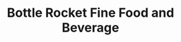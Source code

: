 ---
layout: place
title: "Bottle Rocket Fine Food and Beverage"
permalink: /georgia/atlanta/bottle-rocket-fine-food-and-beverage.html
stateAbbr: GA
stateName: Georgia
cityName: Atlanta
seo:
  name: "Bottle Rocket Fine Food and Beverage"
  type: Restaurant
  links: http://www.bottlerocketatl.com/
description: "Trendy hangout offering sushi & Japanese-American–fusion dishes, plus creative cocktails. Looking for sushi in Atlanta, Georgia? Check out Bottle Rocket Fine..."
place_id: ChIJJQEcinkD9YgRw46X2vrQ7rA
photos:
  - name: >-
      places/ChIJJQEcinkD9YgRw46X2vrQ7rA/photos/AeeoHcLnF7fSIrMHihdQS8RnlF-5S2aXE32FwIaFc8j2PbqDCXOT09v0C22_vsQimqGFnWp70ZJ6mhrdVhp_vqbLtPqg4-1Negr7w41x-l5LQntlQp_sRWl0a_PUf0AQxkDvA5jvxXhMPObDv6Cf8iAuKj880SR6ObvJULY9UGpEnNlhJXDTAfTsjiKsRHZPafJZXXBgNzhrQDV9h168Y6iIUrJTFStfv6OkOq9vfCefCnfJSL7XIdwdtTSnzLpS80zBO_1_Jzyu9lp9PSvZAsSsiVM1EDaM4EN8gcrxxK2IqCAk7w
    widthPx: 1020
    heightPx: 400
    authorAttributions:
      - displayName: Bottle Rocket Fine Food and Beverage
        uri: https://maps.google.com/maps/contrib/117034873783845675454
        photoUri: >-
          https://lh3.googleusercontent.com/a-/ALV-UjXAjka7Nt_IxwKB8XH_gmD_oLB_IQUOf9TiAr8s2oUQv2HwIxI=s100-p-k-no-mo
    flagContentUri: >-
      https://www.google.com/local/imagery/report/?cb_client=maps_api_places.places_api&image_key=!1e10!2sAF1QipMP1shBbB2aU8DgwDUK_WTHeK14NiY9xFaLMroD&hl=en-US
    googleMapsUri: >-
      https://www.google.com/maps/place//data=!3m4!1e2!3m2!1sAF1QipMP1shBbB2aU8DgwDUK_WTHeK14NiY9xFaLMroD!2e10!4m2!3m1!1s0x88f503798a1c0125:0xb0eed0fada978ec3
  - name: >-
      places/ChIJJQEcinkD9YgRw46X2vrQ7rA/photos/AeeoHcIInXtjdu0NjV7IVnAr3gzt1W53eKU_iLFpUU1lUjUsHPXEWzCFrtrOcYbkc7wpO045_BG9kARhI9YWVd9Z7M_-drvSWaOQlePJv1FC02ZZY6-JVMYZHJ0si6ohONM5TWqomATdIqdmYRZ5G2M6YJ3tiwKFN9MIuMlubmBwYSwy5aDoWttORlWtHcPbk_LRhttU4IYgK8XEshsRcuRS4WGWuiDkm-YpM46knVmnlmVmm-LdBat4YfCpRG72K0Cxr6p9VaQzujgdA6iwm_x73VnYKiAfcKGYhE3AKXS3O-uNwQ
    widthPx: 1152
    heightPx: 2048
    authorAttributions:
      - displayName: Bottle Rocket Fine Food and Beverage
        uri: https://maps.google.com/maps/contrib/117034873783845675454
        photoUri: >-
          https://lh3.googleusercontent.com/a-/ALV-UjXAjka7Nt_IxwKB8XH_gmD_oLB_IQUOf9TiAr8s2oUQv2HwIxI=s100-p-k-no-mo
    flagContentUri: >-
      https://www.google.com/local/imagery/report/?cb_client=maps_api_places.places_api&image_key=!1e10!2sAF1QipNI2fSFeTcjW46KOioRfnsfcLJKNNxR51a_2Xzw&hl=en-US
    googleMapsUri: >-
      https://www.google.com/maps/place//data=!3m4!1e2!3m2!1sAF1QipNI2fSFeTcjW46KOioRfnsfcLJKNNxR51a_2Xzw!2e10!4m2!3m1!1s0x88f503798a1c0125:0xb0eed0fada978ec3
  - name: >-
      places/ChIJJQEcinkD9YgRw46X2vrQ7rA/photos/AeeoHcISelD5Jh2j1uREVqLuj67nFqT0yEhmJyoX7m7bkWlJXfDL2vBJmNodRgJ6gCuTbbBIqUU8fWx9pjg6PXTujcqSvNie0xbA8zmw_czAg2OR6XYzUDj5UEflUVG3ABt1NFLVnMAK13mL8hYs4swkErPYp87ZVKz-GslG_nLV5CdwAzzlForHVULt1GI0HZJyhktaX6E_13Mb3hWde7kNXdeeif_mQj3toIJnr9xwA6pNndNK4ly4c5DZEP9x5NT2lZZEuY1eqfDCN7En3NcxvcET4zB3Bl32QcuSK4OYC5CdA-rhw8k4r1YmnUzEGVP4o7exEjpsodYzII5hcjYytjLSEQ0ywg0QQuZ1yJq9fz2lsfvtLXFBbiF2gUVHeAgydP2IpN1x7PS-sMCdcib5JSYO9ENNRSr3sBF_l2rR6Nrfgw
    widthPx: 4624
    heightPx: 3468
    authorAttributions:
      - displayName: Cole Podany
        uri: https://maps.google.com/maps/contrib/115414921715434642306
        photoUri: >-
          https://lh3.googleusercontent.com/a-/ALV-UjUzMhsexBsRpe69QBEUgKqQLsB1_c--4yGV1LFfpR84on6V1b4G=s100-p-k-no-mo
    flagContentUri: >-
      https://www.google.com/local/imagery/report/?cb_client=maps_api_places.places_api&image_key=!1e10!2sCIHM0ogKEICAgIDdoubnOg&hl=en-US
    googleMapsUri: >-
      https://www.google.com/maps/place//data=!3m4!1e2!3m2!1sCIHM0ogKEICAgIDdoubnOg!2e10!4m2!3m1!1s0x88f503798a1c0125:0xb0eed0fada978ec3
  - name: >-
      places/ChIJJQEcinkD9YgRw46X2vrQ7rA/photos/AeeoHcKu14f7IsoARs67PUHyFpPGVO48lfFpxmmUGhNXcRb3w87IiGVPRTJGIfcDW8UIvbJB5mTr0Sg-EJmDNWcCHwpiqfxwXLe6bPHdJCK-5axsAtpu7eWI5KtWWqlq0gKFL0dJ0GYC_Glw4EJgcFAW4pf_6iIfrE3YpAwlHV4kQ2HXoAMojnA8Qn1eNxh1IzkIOZH-CA9sanij6oN-y48urz87wVIHy4ziUWIdD2mSDoSE0CICSwoKUdaVvHyZPMRy2uEsSXX_zbPlbbTvHc8YSqO7d1p8vRynjZ1YzKOWGChk-7ynw_Hap5wThOIKIN7hRVx1mBWTtYWO4WiobFg4jW-YD6DRCAUri_3RJk7ya6J-pb_hmRXr_j5ZrUVKs5BCcagctQU_cKahoJJHa5wA5YMJjXD7XRcS5zBq2NkYEo8
    widthPx: 3455
    heightPx: 2592
    authorAttributions:
      - displayName: Kerith Powell
        uri: https://maps.google.com/maps/contrib/103781910666859513258
        photoUri: >-
          https://lh3.googleusercontent.com/a-/ALV-UjXx7iD7CgxlS1Kaz_7oz-k7lZP_RIKtrTVICfu8u2buhGxIkGwGPQ=s100-p-k-no-mo
    flagContentUri: >-
      https://www.google.com/local/imagery/report/?cb_client=maps_api_places.places_api&image_key=!1e10!2sCIHM0ogKEICAgIDTu7Lleg&hl=en-US
    googleMapsUri: >-
      https://www.google.com/maps/place//data=!3m4!1e2!3m2!1sCIHM0ogKEICAgIDTu7Lleg!2e10!4m2!3m1!1s0x88f503798a1c0125:0xb0eed0fada978ec3
  - name: >-
      places/ChIJJQEcinkD9YgRw46X2vrQ7rA/photos/AeeoHcKE7Cu64lDXKJJgxsuarsTtsK2YDGD5mqD8BHmIRzyW3OQVP5II25uWsaMlnju3V3zaxz8fFrhCFtVxT5T0-F_gd9tihn7lliSOaRE9qgpolS8v04_i_K-vV49eMEofOB__d_kaCps3xfDArptFVlXz4j8X5gYMI8gY7NtRzfyZs3NejZMcCHA_64EuXCh6rmkQei1YWmXa_XLSymkwGACb8_XiSiylrGUpgWakAav_qorVmAan74w7iV3WJdSRsPnEojn6HfpcxRstppZxuy6C9F2FDLJ2-T67DnA-gAugZKg7sLtvbqXgonduD73aY-XF2UCMyb2a1WQoUC4yBvjyIfnXDy7uRJOItydwE6wPHLHJFip5BvwmsQPZg3YSpgEfXCIwN4h_-BWQuR_Z9x84n8hXpNBCCD7-Z7DhA7wKtQ
    widthPx: 3594
    heightPx: 3024
    authorAttributions:
      - displayName: Leia Ali
        uri: https://maps.google.com/maps/contrib/108303612018107847119
        photoUri: >-
          https://lh3.googleusercontent.com/a-/ALV-UjX8zDiGA_4oTkTu1G-AgcMQsUChLACbP0Hbmt5SBozsFis_SbPapg=s100-p-k-no-mo
    flagContentUri: >-
      https://www.google.com/local/imagery/report/?cb_client=maps_api_places.places_api&image_key=!1e10!2sCIHM0ogKEICAgICjhdSlbQ&hl=en-US
    googleMapsUri: >-
      https://www.google.com/maps/place//data=!3m4!1e2!3m2!1sCIHM0ogKEICAgICjhdSlbQ!2e10!4m2!3m1!1s0x88f503798a1c0125:0xb0eed0fada978ec3
  - name: >-
      places/ChIJJQEcinkD9YgRw46X2vrQ7rA/photos/AeeoHcLEWno5d02Wixq19MWlWPq-TJvvlKrO0IeMLI2yHXphVxAQ64VdwiaJCHgoH-mwcZKSVIyJ8tQ8i1MP-xe3phGLdrZ48N-t32IO0TUdQ0fxPNOX-8FA_VaEUXGck2_zgrzBOjXxs3NHKSI2JORsh8zTq7dlJh6RpjLC0ZoiemOqq9ZklUsDUPIK_2j80lYrpYAauoqwi2K0Pn8mFUffZy7ANWOii-7orexRwX2aioWssUKC1OWRBYTXBjUjFuoaYWe-jlOOpoLoscCTUmdNl1fX7RAhCeucqaTb1P63JzLKTPJYs3J5VYec5fsR0v4QU55otxvXH8joZDmCZZpxiRi0CWHgQoKOb66nRVoW8nl7Bo2E71-eJYg7hHn-4L2aOPeYO0kFDHLGevWOQ9JBvfvXUp-XoO5Skp6SKGQ5eZAV0xfA
    widthPx: 1944
    heightPx: 2592
    authorAttributions:
      - displayName: Crisco Luv
        uri: https://maps.google.com/maps/contrib/104274461719042064576
        photoUri: >-
          https://lh3.googleusercontent.com/a-/ALV-UjWiC1A3Xj1PB5CtQ3_08eanAM49Yu-4eokd41GnIfzcFyABNjXBzQ=s100-p-k-no-mo
    flagContentUri: >-
      https://www.google.com/local/imagery/report/?cb_client=maps_api_places.places_api&image_key=!1e10!2sCIHM0ogKEICAgICL3fvC0gE&hl=en-US
    googleMapsUri: >-
      https://www.google.com/maps/place//data=!3m4!1e2!3m2!1sCIHM0ogKEICAgICL3fvC0gE!2e10!4m2!3m1!1s0x88f503798a1c0125:0xb0eed0fada978ec3
  - name: >-
      places/ChIJJQEcinkD9YgRw46X2vrQ7rA/photos/AeeoHcLaqr7T7E2NAGyhBz0olRSsERwZ_M2V9xd-_DNiZ3ANmuNm2oQHX1Q3FeRze-5DYCdDuo4XtvMXtP4PPuiFiPJkkG-TA5FHHOY3zLwIFSzIEjWJLZtOLAWfoXGwGoa_mkcX6fAGXkJ7KVmndDd_qkn1HxLH8p58vBrQ7r7dSITTD7NiFaZjArdeit8b8YzGiQhn0a9sMY6nDbeuYQU8EHUUz_ip6FaF-T-ZmwfA9FSnHfwZ7PkyGfLiqam9uM1gzqLjQQk72cmFkROcyeufREQXRNX_OcgTkE-VOumBxYqi0XJl-AAReMXPMWmifod3f4VOP7NM48x6ntcr7XR8gCsDiKO0WlzwzAT9nqviK9xqZn2Ku8dFuWveIZwvA-4PB50Tjmif5yXqXuj9yTvDg1aBV4NcACvAEN9LfeCFmPY
    widthPx: 3149
    heightPx: 4800
    authorAttributions:
      - displayName: Will Stone
        uri: https://maps.google.com/maps/contrib/101218708163776257492
        photoUri: >-
          https://lh3.googleusercontent.com/a-/ALV-UjWfakaFx1hOeq4-y7wTKJV2xBUMdvvBWYwbVOPE-syySthegKWF=s100-p-k-no-mo
    flagContentUri: >-
      https://www.google.com/local/imagery/report/?cb_client=maps_api_places.places_api&image_key=!1e10!2sCIHM0ogKEICAgICztvKISA&hl=en-US
    googleMapsUri: >-
      https://www.google.com/maps/place//data=!3m4!1e2!3m2!1sCIHM0ogKEICAgICztvKISA!2e10!4m2!3m1!1s0x88f503798a1c0125:0xb0eed0fada978ec3
  - name: >-
      places/ChIJJQEcinkD9YgRw46X2vrQ7rA/photos/AeeoHcKLGscAajGPPQ6tqYVbF_H3IiwwQ-dhZ53YCCo_9eKyj9QXfjsYQmFeGOJFkVTB3xHeX0rMzLRJSHs2lAQj9-P98VVwLNE0RiuIlHNx-alJ1dgKjVzRmCoEX6aOgwKX4j9VvCB06lzd1cHiMO3Aze-5K-1Rmq9lcTUo0yN-keWkZPGIexl4-bewn93zZ0GqORHfqqm7edarnqDXeLFIUzx3oO7zJcTH7SNF7OkW3oxa5qAnqvZlQQqjkiqyPrgjgvQmVKgKbX3uhyhBNOc1Oyz1Jc_BxQkTZHHmmj3I53mcc0KIYrOIiDgJiqhaCNrDZwagp-i2o5V8dAsZ_BnguydRSvscn7joTxLCbiHM05kRXLsnDHjI7izYHqeATwKhl37rxgjQLUnnT06fwFTEq9Haik90BEGbJn85HJXO2gtkBsY
    widthPx: 3072
    heightPx: 4080
    authorAttributions:
      - displayName: Teddy Sanchez
        uri: https://maps.google.com/maps/contrib/102825272874342154326
        photoUri: >-
          https://lh3.googleusercontent.com/a-/ALV-UjWaenjA5BNFwquwVRGMrfDazdFyWomS32TS938pZEzxX9bZlNDqmg=s100-p-k-no-mo
    flagContentUri: >-
      https://www.google.com/local/imagery/report/?cb_client=maps_api_places.places_api&image_key=!1e10!2sCIHM0ogKEICAgICxjP65twE&hl=en-US
    googleMapsUri: >-
      https://www.google.com/maps/place//data=!3m4!1e2!3m2!1sCIHM0ogKEICAgICxjP65twE!2e10!4m2!3m1!1s0x88f503798a1c0125:0xb0eed0fada978ec3
  - name: >-
      places/ChIJJQEcinkD9YgRw46X2vrQ7rA/photos/AeeoHcJ20FwEX2F35dV3zs8XHADJAt3MLV1J7hZBm5RcbjpophaQ6N1TIFlk7t0QeKNtEdeNiSXSlhfdXfuLl2O-gm0DCtNlA8k_6l882FVcqUR-TOsjNWmMOQ-vNV0JPwgsY7PkCk3Z12s2bLJZfgiW2Hyp9-5RqhParSmcPeCdbqhLye5WgtMO_sMugbfJp7XAmfjZIUwdtCU-TfrPifOFAAeYeTW6wN6AD4P4Q7pRfa2P1pFEn0phWVwSXeIDqz7nhk3yB9z5ePtuwsJAtTuOWmhcAtYkMfpqdF5ZfZGFgLfGT5HDaQYsj4DZWKqg1cf7ubdndaU8KTCiQ_0zVbhJmkI2vxAs4TMY49k6qN7Y07SHluuZ7HMbs8mURlw2rGaIZ-WTRhERLzEU7mnxPsfsxQYvXSEkoFXzq5dELRKAhKKF4g
    widthPx: 3024
    heightPx: 4032
    authorAttributions:
      - displayName: Elijah Israel-Watkins
        uri: https://maps.google.com/maps/contrib/115969361963101337378
        photoUri: >-
          https://lh3.googleusercontent.com/a-/ALV-UjWsaxlJEvmhDjqtKTkQM0mB3dxIk_PpUE8XCQXeIsAr_YuCYtzv0g=s100-p-k-no-mo
    flagContentUri: >-
      https://www.google.com/local/imagery/report/?cb_client=maps_api_places.places_api&image_key=!1e10!2sCIHM0ogKEICAgIC4hrLuNA&hl=en-US
    googleMapsUri: >-
      https://www.google.com/maps/place//data=!3m4!1e2!3m2!1sCIHM0ogKEICAgIC4hrLuNA!2e10!4m2!3m1!1s0x88f503798a1c0125:0xb0eed0fada978ec3
  - name: >-
      places/ChIJJQEcinkD9YgRw46X2vrQ7rA/photos/AeeoHcKN8gBoIDsTlzEqwkkzn7IPlCYcG0fv8qJOuu25mBYpCqjM3yIEPZxeAQHEnBHEQ7UA3ZZQeK-cCSjnAa5G2jDH1tQJS4Cc4Y8ofyupXjlR-co12O9xj_h39Vz6QlU9wi4sI4w4WqQ0-o8QbOADNCqO50_bA6FgPym3jQmGFou8JGngHZ5tyUBiX-CMutiekGKXncePhG2Jx4S87LLOuDxl3MFryD3y5TNldOURrtfRAeclQhB-C-2i9RlQdlGzeN97brzIWoypdlQgJE_7Ugl6yi8_eBdWFj0iPySMMPD5INneScImnEjuzOO1e0PLmmTAADsYxrCe8mNxI48PWhq69Ch7qgS794vtegyiG6QUwOyouSzjifEBsHDsdWU0wTAYtYzUd787BZXkQm8dFbQGJrwu4RPdRSR6O6JbzC4
    widthPx: 3024
    heightPx: 4032
    authorAttributions:
      - displayName: Flathead Mike
        uri: https://maps.google.com/maps/contrib/103506432724286831796
        photoUri: >-
          https://lh3.googleusercontent.com/a-/ALV-UjU0Cyple4fYbJc31oE2reqh1FN7OeUCufbE9_vszmGD2MJyH0gD7A=s100-p-k-no-mo
    flagContentUri: >-
      https://www.google.com/local/imagery/report/?cb_client=maps_api_places.places_api&image_key=!1e10!2sCIHM0ogKEICAgICeqvmycA&hl=en-US
    googleMapsUri: >-
      https://www.google.com/maps/place//data=!3m4!1e2!3m2!1sCIHM0ogKEICAgICeqvmycA!2e10!4m2!3m1!1s0x88f503798a1c0125:0xb0eed0fada978ec3
address: 180 Walker St SW, Atlanta, GA 30313, USA
street: 180 Walker St SW
city: Atlanta
state: GA
zip: '30313'
country: USA
neighborhood: Downtown Atlanta
latitude: '33.749531'
longitude: '-84.400797'
accessibility_options:
  wheelchairAccessibleParking: true
  wheelchairAccessibleEntrance: true
  wheelchairAccessibleRestroom: true
  wheelchairAccessibleSeating: true
business_status: OPERATIONAL
name: Bottle Rocket Fine Food and Beverage
google_maps_links:
  directionsUri: >-
    https://www.google.com/maps/dir//''/data=!4m7!4m6!1m1!4e2!1m2!1m1!1s0x88f503798a1c0125:0xb0eed0fada978ec3!3e0
  placeUri: https://maps.google.com/?cid=12749357370960219843
  writeAReviewUri: >-
    https://www.google.com/maps/place//data=!4m3!3m2!1s0x88f503798a1c0125:0xb0eed0fada978ec3!12e1
  reviewsUri: >-
    https://www.google.com/maps/place//data=!4m4!3m3!1s0x88f503798a1c0125:0xb0eed0fada978ec3!9m1!1b1
  photosUri: >-
    https://www.google.com/maps/place//data=!4m3!3m2!1s0x88f503798a1c0125:0xb0eed0fada978ec3!10e5
primary_type: Sushi Restaurant
opening_hours:
  regular: null
  current: null
secondary_opening_hours:
  regular:
    weekdayDescriptions: null
    type: null
  current:
    weekdayDescriptions: null
    type: null
phone: (404) 574-5680
price_level: PRICE_LEVEL_MODERATE
price_range: null
rating: '4.5'
rating_count: 389
website: http://www.bottlerocketatl.com/
reviews:
  - name: >-
      places/ChIJJQEcinkD9YgRw46X2vrQ7rA/reviews/ChZDSUhNMG9nS0VJQ0FnTUN3cGR1aUlREAE
    relativePublishTimeDescription: 3 weeks ago
    rating: 5
    text:
      text: >-
        We decided to walk from Hard Rock Hotel and this place looked quaint and
        fun. We were greeted by Kia and then we stayed for the entire evening.
        The food was good, the drinks were delish (loved lucky Buddha
        beer-recommended by a local), and absolutely enjoyed the neighborhood
        vibe. Kia was perfect and friendly! Stop by this place to grab a bite to
        eat and meet some great people! ❤️
      languageCode: en
    originalText:
      text: >-
        We decided to walk from Hard Rock Hotel and this place looked quaint and
        fun. We were greeted by Kia and then we stayed for the entire evening.
        The food was good, the drinks were delish (loved lucky Buddha
        beer-recommended by a local), and absolutely enjoyed the neighborhood
        vibe. Kia was perfect and friendly! Stop by this place to grab a bite to
        eat and meet some great people! ❤️
      languageCode: en
    authorAttribution:
      displayName: Heather Hays
      uri: https://www.google.com/maps/contrib/116360508997491257968/reviews
      photoUri: >-
        https://lh3.googleusercontent.com/a/ACg8ocKkC5v7OQxpV8i39tKDsxFE4o7zYzVat-9u2IXWKZ08mcEoYQ=s128-c0x00000000-cc-rp-mo
    publishTime: '2025-03-20T04:44:57.743353Z'
    flagContentUri: >-
      https://www.google.com/local/review/rap/report?postId=ChZDSUhNMG9nS0VJQ0FnTUN3cGR1aUlREAE&d=17924085&t=1
    googleMapsUri: >-
      https://www.google.com/maps/reviews/data=!4m6!14m5!1m4!2m3!1sChZDSUhNMG9nS0VJQ0FnTUN3cGR1aUlREAE!2m1!1s0x88f503798a1c0125:0xb0eed0fada978ec3
  - name: >-
      places/ChIJJQEcinkD9YgRw46X2vrQ7rA/reviews/ChZDSUhNMG9nS0VJQ0FnTURnbHJpdE5REAE
    relativePublishTimeDescription: a month ago
    rating: 1
    text:
      text: >-
        The food was cool. I enjoyed my bubble gum sushi roll and sprite. But
        the server/bartender that boasts about being there from Saturday to
        Tuesday, was so rude to my friend and I. As soon as we sat down, we were
        rushed to select an item, followed by very clear body language that
        indicated annoyance and/or agitation. It was odd because the
        server/bartender was so pleasant to every other customer. Just not two
        black women at the bar. If you want to spend money on parking, food, and
        unnecessarily cold service - this is the place to be. 0 out of 10. Never
        again.
      languageCode: en
    originalText:
      text: >-
        The food was cool. I enjoyed my bubble gum sushi roll and sprite. But
        the server/bartender that boasts about being there from Saturday to
        Tuesday, was so rude to my friend and I. As soon as we sat down, we were
        rushed to select an item, followed by very clear body language that
        indicated annoyance and/or agitation. It was odd because the
        server/bartender was so pleasant to every other customer. Just not two
        black women at the bar. If you want to spend money on parking, food, and
        unnecessarily cold service - this is the place to be. 0 out of 10. Never
        again.
      languageCode: en
    authorAttribution:
      displayName: Alissa
      uri: https://www.google.com/maps/contrib/106580522527704617860/reviews
      photoUri: >-
        https://lh3.googleusercontent.com/a/ACg8ocJJnnfZogOMOZmogGoGRu1HtlVWLVMj6sTR5RExRymiKpzdz7o=s128-c0x00000000-cc-rp-mo-ba3
    publishTime: '2025-02-24T13:23:58.388055Z'
    flagContentUri: >-
      https://www.google.com/local/review/rap/report?postId=ChZDSUhNMG9nS0VJQ0FnTURnbHJpdE5REAE&d=17924085&t=1
    googleMapsUri: >-
      https://www.google.com/maps/reviews/data=!4m6!14m5!1m4!2m3!1sChZDSUhNMG9nS0VJQ0FnTURnbHJpdE5REAE!2m1!1s0x88f503798a1c0125:0xb0eed0fada978ec3
  - name: >-
      places/ChIJJQEcinkD9YgRw46X2vrQ7rA/reviews/ChZDSUhNMG9nS0VJQ0FnSUNMM2Z2Q0VnEAE
    relativePublishTimeDescription: 9 months ago
    rating: 2
    text:
      text: >-
        Great wait  staff! The fish is decent. The rice had me close to sending
        it all back to the kitchen. It was overcooked and didn't hold form well
        and had me doubting it's freshness. Their Palermo was crafted well. The
        Telepathy martini is spiked fruit punch. A combo we ordered magically
        cost $5 more than it was on the menu. If you're dying for sushi and it's
        convenient, I think their sashimi and rolls will scratch that itch, but
        it's not impressive. The sake was decent, but overpriced even by
        restaurant standards. It wouldn't take much for the kitchen to make it
        all great. Maybe it was an off day.
      languageCode: en
    originalText:
      text: >-
        Great wait  staff! The fish is decent. The rice had me close to sending
        it all back to the kitchen. It was overcooked and didn't hold form well
        and had me doubting it's freshness. Their Palermo was crafted well. The
        Telepathy martini is spiked fruit punch. A combo we ordered magically
        cost $5 more than it was on the menu. If you're dying for sushi and it's
        convenient, I think their sashimi and rolls will scratch that itch, but
        it's not impressive. The sake was decent, but overpriced even by
        restaurant standards. It wouldn't take much for the kitchen to make it
        all great. Maybe it was an off day.
      languageCode: en
    authorAttribution:
      displayName: Crisco Luv
      uri: https://www.google.com/maps/contrib/104274461719042064576/reviews
      photoUri: >-
        https://lh3.googleusercontent.com/a-/ALV-UjWiC1A3Xj1PB5CtQ3_08eanAM49Yu-4eokd41GnIfzcFyABNjXBzQ=s128-c0x00000000-cc-rp-mo-ba5
    publishTime: '2024-06-22T11:38:25.669810Z'
    flagContentUri: >-
      https://www.google.com/local/review/rap/report?postId=ChZDSUhNMG9nS0VJQ0FnSUNMM2Z2Q0VnEAE&d=17924085&t=1
    googleMapsUri: >-
      https://www.google.com/maps/reviews/data=!4m6!14m5!1m4!2m3!1sChZDSUhNMG9nS0VJQ0FnSUNMM2Z2Q0VnEAE!2m1!1s0x88f503798a1c0125:0xb0eed0fada978ec3
  - name: >-
      places/ChIJJQEcinkD9YgRw46X2vrQ7rA/reviews/ChZDSUhNMG9nS0VJQ0FnSUN6dHZLSWNBEAE
    relativePublishTimeDescription: 10 months ago
    rating: 5
    text:
      text: >-
        An excellent Sushi Bar that is short pleasant walk from the Convention
        Center


        Comfy atmosphere & a warm friendly staff


        Fare ranges from Pub Standards to quality Sashimi, Sushi Rolls, & Nigiri


        Our spicy Tuna Roll & Sashimi was prepared promptly & was *delicious*!


        They also make excellent cocktails 👌


        It is a family owned independent business with a regular local clientele


        We were so happy to have discovered Bottle Rocket and cannot wait to
        return 🫶


        Try it—You will not be disappointed!
      languageCode: en
    originalText:
      text: >-
        An excellent Sushi Bar that is short pleasant walk from the Convention
        Center


        Comfy atmosphere & a warm friendly staff


        Fare ranges from Pub Standards to quality Sashimi, Sushi Rolls, & Nigiri


        Our spicy Tuna Roll & Sashimi was prepared promptly & was *delicious*!


        They also make excellent cocktails 👌


        It is a family owned independent business with a regular local clientele


        We were so happy to have discovered Bottle Rocket and cannot wait to
        return 🫶


        Try it—You will not be disappointed!
      languageCode: en
    authorAttribution:
      displayName: Will Stone
      uri: https://www.google.com/maps/contrib/101218708163776257492/reviews
      photoUri: >-
        https://lh3.googleusercontent.com/a-/ALV-UjWfakaFx1hOeq4-y7wTKJV2xBUMdvvBWYwbVOPE-syySthegKWF=s128-c0x00000000-cc-rp-mo
    publishTime: '2024-06-13T05:03:36.597750Z'
    flagContentUri: >-
      https://www.google.com/local/review/rap/report?postId=ChZDSUhNMG9nS0VJQ0FnSUN6dHZLSWNBEAE&d=17924085&t=1
    googleMapsUri: >-
      https://www.google.com/maps/reviews/data=!4m6!14m5!1m4!2m3!1sChZDSUhNMG9nS0VJQ0FnSUN6dHZLSWNBEAE!2m1!1s0x88f503798a1c0125:0xb0eed0fada978ec3
  - name: >-
      places/ChIJJQEcinkD9YgRw46X2vrQ7rA/reviews/ChZDSUhNMG9nS0VJQ0FnSURkb29hS1FBEAE
    relativePublishTimeDescription: a year ago
    rating: 5
    text:
      text: >-
        Went here for Valentine's Day with my partner. Awesome little dive bar
        with a laid back atmosphere and super sweet staff. We got three sushi
        rolls and cocktails, and all were to die for. Our calamari appetizer was
        also genuinely the best calamari I've ever had. Definitely give this one
        a try!
      languageCode: en
    originalText:
      text: >-
        Went here for Valentine's Day with my partner. Awesome little dive bar
        with a laid back atmosphere and super sweet staff. We got three sushi
        rolls and cocktails, and all were to die for. Our calamari appetizer was
        also genuinely the best calamari I've ever had. Definitely give this one
        a try!
      languageCode: en
    authorAttribution:
      displayName: Cole Podany
      uri: https://www.google.com/maps/contrib/115414921715434642306/reviews
      photoUri: >-
        https://lh3.googleusercontent.com/a-/ALV-UjUzMhsexBsRpe69QBEUgKqQLsB1_c--4yGV1LFfpR84on6V1b4G=s128-c0x00000000-cc-rp-mo-ba3
    publishTime: '2024-02-22T02:50:16.184132Z'
    flagContentUri: >-
      https://www.google.com/local/review/rap/report?postId=ChZDSUhNMG9nS0VJQ0FnSURkb29hS1FBEAE&d=17924085&t=1
    googleMapsUri: >-
      https://www.google.com/maps/reviews/data=!4m6!14m5!1m4!2m3!1sChZDSUhNMG9nS0VJQ0FnSURkb29hS1FBEAE!2m1!1s0x88f503798a1c0125:0xb0eed0fada978ec3
parking_options:
  freeStreetParking: true
  paidStreetParking: true
payment_options:
  acceptsCreditCards: true
  acceptsDebitCards: true
  acceptsCashOnly: false
  acceptsNfc: true
allow_dogs: null
curbside_pickup: null
delivery: true
dine_in: true
good_for_children: true
good_for_groups: true
good_for_sports: true
live_music: false
menu_for_children: false
outdoor_seating: true
reservable: true
restroom: true
serves_beer: true
serves_breakfast: false
serves_brunch: false
serves_cocktails: true
serves_coffee: null
serves_dinner: true
serves_dessert: null
serves_lunch: false
serves_vegetarian_food: true
serves_wine: true
takeout: true
summary: >-
  Trendy hangout offering sushi & Japanese-American–fusion dishes, plus creative
  cocktails.

---